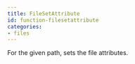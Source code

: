 ```yaml
---
title: FileSetAttribute
id: function-filesetattribute
categories:
- files
---
```


For the given path, sets the file attributes.
